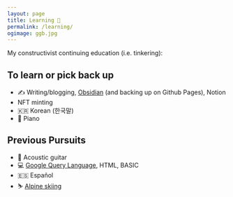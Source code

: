 ```yaml
---
layout: page
title: Learning 🌱
permalink: /learning/
ogimage: ggb.jpg
---
```

My constructivist continuing education (i.e. tinkering):

## To learn or pick back up
- ✍ Writing/blogging, [Obsidian](https://obsidian.md/) (and backing up on Github Pages), Notion
- NFT minting
- 🇰🇷 Korean (한국말)
- 🎹 Piano

## Previous Pursuits
- 🎸 Acoustic guitar
- 💻 [Google Query Language](https://cloud.google.com/datastore/docs/reference/gql_reference), HTML, BASIC
- 🇪🇸 Español
- ⛷ [Alpine skiing](/skiing.html)